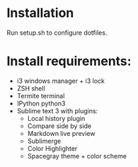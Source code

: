 # Installation
Run setup.sh to configure dotfiles.

# Install requirements:
* i3 windows manager + i3 lock
* ZSH shell
* Termite terminal 
* IPython python3
* Sublime text 3 with plugins:
	* Local history plugin
	* Compare side by side
	* Markdown live preview
	* Sublimerge
	* Color Highlighter
	* Spacegray theme + color scheme